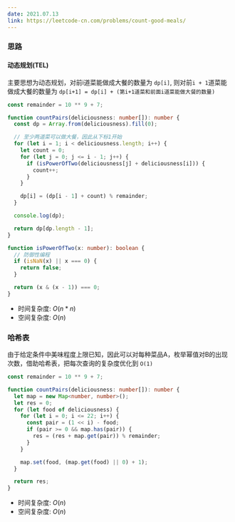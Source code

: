 ```yaml
---
date: 2021.07.13
link: https://leetcode-cn.com/problems/count-good-meals/
---
```


### 思路

#### 动态规划(TEL)

主要思想为动态规划，对前i道菜能做成大餐的数量为 `dp[i]`, 则对前`i + 1`道菜能做成大餐的数量为
`dp[i+1] = dp[i] + (第i+1道菜和前面i道菜能做大餐的数量)`

```typescript
const remainder = 10 ** 9 + 7;

function countPairs(deliciousness: number[]): number {
  const dp = Array.from(deliciousness).fill(0);

  // 至少两道菜可以做大餐，因此从下标1开始
  for (let i = 1; i < deliciousness.length; i++) {
    let count = 0;
    for (let j = 0; j <= i - 1; j++) {
      if (isPowerOfTwo(deliciousness[j] + deliciousness[i])) {
        count++;
      }
    }

    dp[i] = (dp[i - 1] + count) % remainder;
  }

  console.log(dp);

  return dp[dp.length - 1];
}

function isPowerOfTwo(x: number): boolean {
  // 防御性编程
  if (isNaN(x) || x === 0) {
    return false;
  }

  return (x & (x - 1)) === 0;
}
```

+ 时间复杂度: $O(n * n)$
+ 空间复杂度: $O(n)$


### 哈希表

由于给定条件中美味程度上限已知，因此可以对每种菜品A，枚举幂值对B的出现次数，借助哈希表，把每次查询的复杂度优化到 `O(1)`


```typescript
const remainder = 10 ** 9 + 7;

function countPairs(deliciousness: number[]): number {
  let map = new Map<number, number>();
  let res = 0;
  for (let food of deliciousness) {
    for (let i = 0; i <= 22; i++) {
      const pair = (1 << i) - food;
      if (pair >= 0 && map.has(pair)) {
        res = (res + map.get(pair)) % remainder;
      }
    }

    map.set(food, (map.get(food) || 0) + 1);
  }

  return res;
}
```

+ 时间复杂度: $O(n)$
+ 空间复杂度: $O(n)$